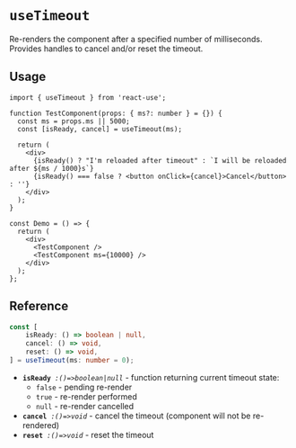 # `useTimeout`

Re-renders the component after a specified number of milliseconds.  
Provides handles to cancel and/or reset the timeout.

## Usage

```tsx
import { useTimeout } from 'react-use';

function TestComponent(props: { ms?: number } = {}) {
  const ms = props.ms || 5000;
  const [isReady, cancel] = useTimeout(ms);

  return (
    <div>
      {isReady() ? "I'm reloaded after timeout" : `I will be reloaded after ${ms / 1000}s`}
      {isReady() === false ? <button onClick={cancel}>Cancel</button> : ''}
    </div>
  );
}

const Demo = () => {
  return (
    <div>
      <TestComponent />
      <TestComponent ms={10000} />
    </div>
  );
};
```

## Reference

<!-- eslint-skip -->

```ts
const [
    isReady: () => boolean | null,
    cancel: () => void,
    reset: () => void,
] = useTimeout(ms: number = 0);
```

- **`isReady`**_` :()=>boolean|null`_ - function returning current timeout state:
  - `false` - pending re-render
  - `true` - re-render performed
  - `null` - re-render cancelled
- **`cancel`**_` :()=>void`_ - cancel the timeout (component will not be re-rendered)
- **`reset`**_` :()=>void`_ - reset the timeout
